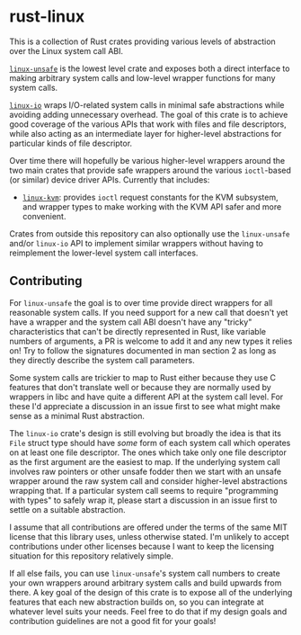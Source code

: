 # rust-linux

This is a collection of Rust crates providing various levels of abstraction
over the Linux system call ABI.

[`linux-unsafe`](https://docs.rs/linux-unsafe/) is the lowest level crate and
exposes both a direct interface to making arbitrary system calls and low-level
wrapper functions for many system calls.

[`linux-io`](https://docs.rs/linux-io/) wraps I/O-related system calls in
minimal safe abstractions while avoiding adding unnecessary overhead. The goal
of this crate is to achieve good coverage of the various APIs that work with
files and file descriptors, while also acting as an intermediate layer for
higher-level abstractions for particular kinds of file descriptor.

Over time there will hopefully be various higher-level wrappers around the
two main crates that provide safe wrappers around the various `ioctl`-based
(or similar) device driver APIs. Currently that includes:

- [`linux-kvm`](https://docs.rs/linux-kvm/): provides `ioctl` request constants
  for the KVM subsystem, and wrapper types to make working with the KVM API
  safer and more convenient.

Crates from outside this repository can also optionally use the
`linux-unsafe` and/or `linux-io` API to implement similar wrappers without
having to reimplement the lower-level system call interfaces.

## Contributing

For `linux-unsafe` the goal is to over time provide direct wrappers for all
reasonable system calls. If you need support for a new call that doesn't yet
have a wrapper and the system call ABI doesn't have any "tricky" characteristics
that can't be directly represented in Rust, like variable numbers of arguments,
a PR is welcome to add it and any new types it relies on! Try to follow the
signatures documented in man section 2 as long as they directly describe the
system call parameters.

Some system calls are trickier to map to Rust either because they use C features
that don't translate well or because they are normally used by wrappers in libc
and have quite a different API at the system call level. For these I'd appreciate
a discussion in an issue first to see what might make sense as a minimal Rust
abstraction.

The `linux-io` crate's design is still evolving but broadly the idea is that
its `File` struct type should have _some_ form of each system call which
operates on at least one file descriptor. The ones which take only one file
descriptor as the first argument are the easiest to map. If the underlying
system call involves raw pointers or other unsafe fodder then we start with an
unsafe wrapper around the raw system call and consider higher-level abstractions
wrapping that. If a particular system call seems to require "programming with
types" to safely wrap it, please start a discussion in an issue first to settle
on a suitable abstraction.

I assume that all contributions are offered under the terms of the same MIT
license that this library uses, unless otherwise stated. I'm unlikely to accept
contributions under other licenses because I want to keep the licensing
situation for this repository relatively simple.

If all else fails, you can use `linux-unsafe`'s system call numbers to create
your own wrappers around arbitrary system calls and build upwards from there.
A key goal of the design of this crate is to expose all of the underlying
features that each new abstraction builds on, so you can integrate at whatever
level suits your needs. Feel free to do that if my design goals and contribution
guidelines are not a good fit for your goals!
